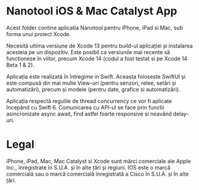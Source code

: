 # Nanotool iOS & Mac Catalyst App
Acest folder contine aplicatia Nanotool pentru iPhone, iPad si Mac, sub forma unui proiect Xcode. 

Necesită ultima versiune de Xcode 13 pentru build-ul aplicației și instalarea acesteia pe un dispozitiv. Este posibil ca versiunile mai recente să functioneze în viitor, precum Xcode 14 (codul a fost testat si pe Xcode 14 Beta 1 & 2).

Aplicația este realizată în întregime in Swift. Aceasta foloseste SwiftUI și este compusă din mai multe View-uri (pentru senzori, relee, setări și
automatizări), precum și modele (pentru date, grafice si automatizări).

Aplicația respectă regulile de thread concurrency ce vor fi aplicate începând cu Swift 6. Comunicarea cu API-ul se face prin functii asincronizate async
await, find astfel foarte responsive si neavând delay-uri.

# Legal
iPhone, iPad, Mac, Mac Catalyst si Xcode sunt mărci comerciale ale Apple Inc., înregistrate în S.U.A. și în alte țări și regiuni.
IOS este o marcă comercială sau o marcă comercială înregistrată a Cisco în S.U.A. și în alte țări.
